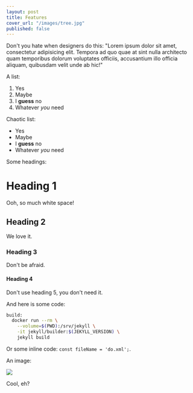 ```yaml
---
layout: post
title: Features
cover_url: "/images/tree.jpg"
published: false
---
```


Don't you hate when designers do this: "Lorem ipsum dolor sit amet, consectetur adipisicing elit. Tempora ad quo quae at sint nulla architecto quam temporibus dolorum voluptates officiis, accusantium illo officia aliquam, quibusdam velit unde ab hic!" 

A list:
<!-- more -->
1. Yes
1. Maybe
1. I **guess** no
1. Whatever _you_ need

Chaotic list:

- Yes
- Maybe
- I **guess** no
- Whatever _you_ need

Some headings:

# Heading 1

Ooh, so much white space!

## Heading 2

We love it.

### Heading 3

Don't be afraid.

#### Heading 4

Don't use heading 5, you don't need it.

And here is some code:

```bash
build:
  docker run --rm \
    --volume=$(PWD):/srv/jekyll \
    -it jekyll/builder:$(JEKYLL_VERSION) \
    jekyll build
```

Or some inline code: `const fileName = 'do.xml';`.

An image:

![](https://i.imgur.com/XYNjBxO.jpg)

Cool, eh?
